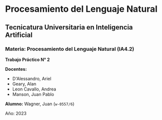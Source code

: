 # Procesamiento del Lenguaje Natural

## Tecnicatura Universitaria en Inteligencia Artificial

### **Materia: Procesamiento del Lenguaje Natural (IA4.2)**

**Trabajo Práctico N° 2**

**Docentes:**
- D'Alessandro, Ariel
- Geary, Alan
- Leon Cavallo, Andrea
- Manson, Juan Pablo

**Alumno:** Wagner, Juan  (`w-0557/6`)

Año: 2023
